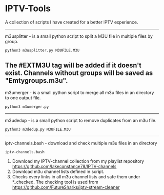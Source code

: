 # IPTV-Tools

A collection of scripts I have created for a better IPTV experience.

--------------

m3usplitter - is a small python script to split a M3U file in multiple files by group.

	python3 m3usplitter.py M3UFILE.M3U

The #EXTM3U tag will be added if it doesn't exist.
Channels without groups will be saved as "Emtygroups.m3u".
--------------

m3umerger - is a small python script to merge all m3u files in an directory to one output file.

	python3 m3umerger.py

--------------
m3udedup - is a small python script to remove duplicates from an m3u file.

	python3 m3dedup.py M3UFILE.M3U

--------------
iptv-channels.bash - download and check multiple m3u files in an directory

	iptv-channels.bash

1.	Download my IPTV-channel collection from my playlist repository
	https://github.com/lakeconstance78/IPTV-channels
2.	Download m3u channel lists defined in script.
3.	Checks every links in all m3u channel lists and safe them under *_checked.
	The checking tool is used from https://github.com/FutureSharks/iptv-stream-cleaner	

